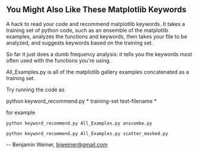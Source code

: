 
## You Might Also Like These Matplotlib Keywords ##

A hack to read your code and recommend matplotlib keywords.
It takes a training set of python code, such as an ensemble of 
the matplotlib examples, analyzes the functions and keywords,
then takes your file to be analyzed, and suggests keywords
based on the training set.

So far it just does a dumb frequency analysis: it tells you
the keywords most often used with the functions you're using.

All_Examples.py is all of the matplotlib gallery examples 
concatenated as a training set.

Try running the code as

python keyword_recommend.py * training-set test-filename *

for example

`python keyword_recommend.py All_Examples.py anscombe.py`

`python keyword_recommend.py All_Examples.py scatter_masked.py`


-- Benjamin Weiner, bjweiner@gmail.com
